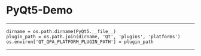# PyQt5-Demo

****
    dirname = os.path.dirname(PyQt5.__file__)
    plugin_path = os.path.join(dirname, 'Qt', 'plugins', 'platforms')
    os.environ['QT_QPA_PLATFORM_PLUGIN_PATH'] = plugin_path
****

